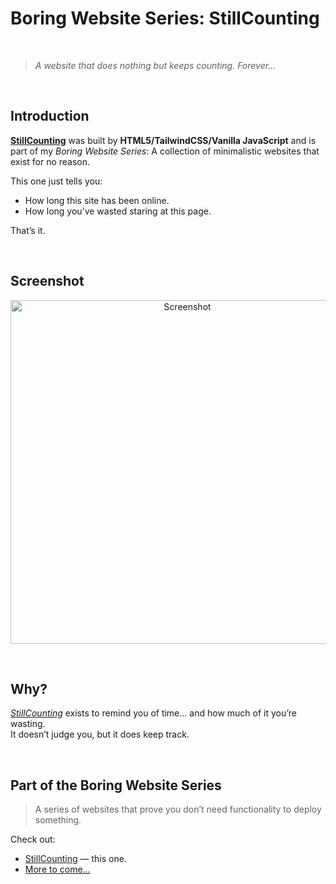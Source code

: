 # Boring Website Series: StillCounting

<br>

> *A website that does nothing but keeps counting. Forever...*

<br>

## Introduction

**[StillCounting](https://still-counting.vercel.app/)** was built by **HTML5/TailwindCSS/Vanilla JavaScript** and is part of my *Boring Website Series*: A collection of minimalistic websites that exist for no reason.

This one just tells you: 
- How long this site has been online.
- How long you’ve wasted staring at this page.

That’s it.  

<br>

## Screenshot

<p align="center">
  <img src="screenshot.png" alt="Screenshot" width="550">
</p>

<br>

## Why? 
*[StillCounting](https://still-counting.vercel.app/)* exists to remind you of time… and how much of it you’re wasting.  
It doesn’t judge you, but it does keep track.


<br>




## Part of the Boring Website Series

> A series of websites that prove you don’t need functionality to deploy something.

Check out:
- [StillCounting](https://github.com/LZYEIL/StillCounting) — this one.
- [More to come…](#)


